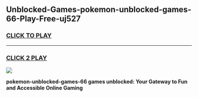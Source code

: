 
## Unblocked-Games-pokemon-unblocked-games-66-Play-Free-uj527
<h3>
<a href="https://premium76.site?title=pokemon-unblocked-games-66&ref=17A">CLICK TO PLAY</a></h3>
<hr>

<h3>
<a href="https://premium76.site?title=pokemon-unblocked-games-66&ref=17A">CLICK 2 PLAY</a>
  
</h3>

<a href="https://premium76.site?title=pokemon-unblocked-games-66&ref=17A"><img src="https://clearcache.store/games.png"></a>


**pokemon-unblocked-games-66 games unblocked: Your Gateway to Fun and Accessible Online Gaming**
